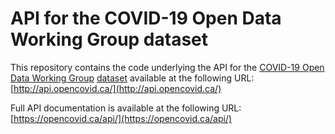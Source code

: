 # API for the COVID-19 Open Data Working Group dataset

This repository contains the code underlying the API for the [COVID-19 Open Data Working Group](https://opencovid.ca/) [dataset](https://github.com/ishaberry/Covid19Canada) available at the following URL: [http://api.opencovid.ca/](http://api.opencovid.ca/)

Full API documentation is available at the following URL: [https://opencovid.ca/api/](https://opencovid.ca/api/)
